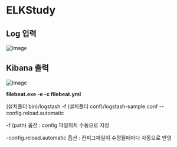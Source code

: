 # ELKStudy

## Log 입력

![image](https://user-images.githubusercontent.com/44639709/112155048-450d1d80-8c28-11eb-9bc9-3ea5fe7cd64a.png)

## Kibana 출력

![image](https://user-images.githubusercontent.com/44639709/112156671-cf09b600-8c29-11eb-899f-0777633ea6b4.png)


**filebeat.exe -e -c filebeat.yml**

(설치폴더 bin)/logstash -f (설치폴더 conf)/logstash-sample.conf --config.reload.automatic

 -f (path) 옵션 : config 파일위치 수동으로 지정

 -config.reload.automatic 옵션 : 컨피그파일이 수정될때마다 자동으로 반영
 
 
